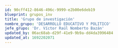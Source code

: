 ```yaml
---
id: 90cff412-8646-496c-9999-e2b00e6deb19
blueprint: grupos_inv
title: 'Grupo de investigación'
nombre_grupo: 'DESARROLLO EDUCATIVO Y POLITICO'
jefe_grupo: 'Dr. Víctor Raúl Nomberto Bazán'
updated_by: 06ac68ab-d29f-41e9-9b9a-dd4da3996484
updated_at: 1692202071
---
```

